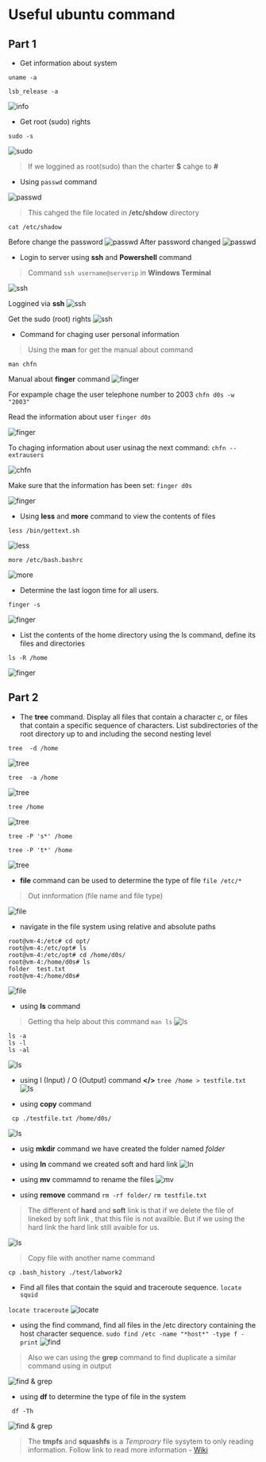 # Useful ubuntu command
## Part 1
- Get information about system 

`uname -a`

`lsb_release -a`

![info](images/Screenshot_1.png)

- Get root (sudo) rights

`sudo -s`

![sudo](images/Screenshot_2.png)

> If we loggined as root(sudo) than the charter **$** cahge to **#**

- Using `passwd` command

![passwd](images/Screenshot_3.png)

> This cahged the file located in **/etc/shdow** directory

`cat /etc/shadow`

Before change the password
![passwd](images/Screenshot_4.jpg)
After password changed 
![passwd](images/Screenshot_5.jpg)

- Login to server using **ssh** and **Powershell** command

> Command `ssh username@serverip` in **Windows Terminal**  

![ssh](images/Screenshot_6.png)


Loggined via **ssh**
![ssh](images/Screenshot_7.png)

Get the sudo (root) rights
![ssh](images/Screenshot_8.png)

- Command for chaging user personal information

> Using the **man** for get the manual about command

`man chfn`

Manual about **finger** command
![finger](images/Screenshot_10.png)

For expample chage the user telephone number to 2003 `chfn d0s -w "2003"`

Read the information about user `finger d0s`

![finger](images/Screenshot_11.png)

To chaging information about user usinag the next command:
`chfn --extrausers`

![chfn ](images/Screenshot_13.png) 

Make sure that  the information has been set: `finger d0s`

![finger](images/Screenshot_12.png)


- Using  **less** and **more** command  to view the contents of files

`less /bin/gettext.sh`

![less](images/Screenshot_14.png)

`more /etc/bash.bashrc`

![more](images/Screenshot_15.png)


- Determine the last logon time for all users.

`finger -s`

![finger](images/Screenshot_16.png)

- List the contents of the home directory using the ls command, define its files
and directories

`ls -R /home`

![finger](images/Screenshot_17.png)

## Part 2
- The **tree** command. Display all files that contain a character *c*, or files that contain a specific sequence of characters. List subdirectories of the root directory up to and including
the second nesting level

`tree  -d /home`

![tree](images/Screenshot_18.png)

`tree  -a /home`

![tree](images/Screenshot_19.png)

`tree /home`

![tree](images/Screenshot_20.png)

`tree -P 's*' /home`

`tree -P 't*' /home`

![tree](images/Screenshot_21.png)

- **file** command can be used to determine the type of file 
`file /etc/*`
> Out innformation (file name and file type)

![file](images/Screenshot_22.png)

- navigate in the file system using relative and absolute paths

```
root@vm-4:/etc# cd opt/
root@vm-4:/etc/opt# ls
root@vm-4:/etc/opt# cd /home/d0s/
root@vm-4:/home/d0s# ls
folder  test.txt
root@vm-4:/home/d0s#
```
![file](images/Screenshot_23.png)


- using **ls** command 
> Getting tha help about this command
`man ls`
![ls](images/Screenshot_24.png)

```
ls -a
ls -l
ls -al
```
![ls](images/Screenshot_25.png)

- using  I (Input) / O (Output) command **</>**
`tree /home > testfile.txt`
![ls](images/Screenshot_26.png)

- using **copy** command

` cp ./testfile.txt /home/d0s/`

![ls](images/Screenshot_27.png)

- usig **mkdir** command we have created the folder named *folder*
- using **ln** command we created soft and hard link
![ln](images/Screenshot_28.png)

- using **mv** commamnd to rename the files
![mv](images/Screenshot_29.png)

- using **remove** command
`rm -rf folder/`
`rm testfile.txt`

> The different of **hard** and **soft** link is that if we delete the file of lineked by soft link , that this file is not availble. But if we using the hard link the hard link still avaible for us.

![ls](images/Screenshot_30.png)

> Copy file with another name command

`cp .bash_history ./test/labwork2`

 - Find all files that contain the squid and traceroute
sequence.
`locate squid`

`locate traceroute`
![locate](images/Screenshot_31.png)

- using the find command, find all files in the /etc directory containing the host
character sequence.
`sudo find /etc -name "*host*" -type f -print`
![find](images/Screenshot_32.png)
>Also we can using the **grep** command to find duplicate a similar command using in output 

![find & grep](images/Screenshot_33.png)

- using **df** to determine the type of file in the system

` df -Th`

![find & grep](images/Screenshot_34.png) 

> The **tmpfs** and **squashfs** is a *Temproary* file sysytem to only  reading information.
 Follow link to read more information  - [Wiki](https://uk.wikipedia.org/wiki/Tmpfs)  